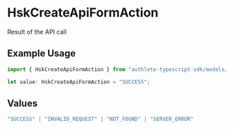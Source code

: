 # HskCreateApiFormAction

Result of the API call

## Example Usage

```typescript
import { HskCreateApiFormAction } from "authlete-typescript-sdk/models/operations";

let value: HskCreateApiFormAction = "SUCCESS";
```

## Values

```typescript
"SUCCESS" | "INVALID_REQUEST" | "NOT_FOUND" | "SERVER_ERROR"
```